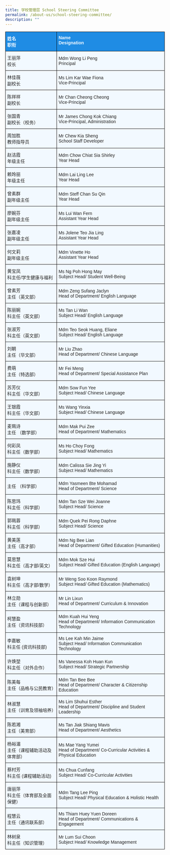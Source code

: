 ```yaml
---
title: 学校管理层 School Steering Committee
permalink: /about-us/school-steering-committee/
description: ""
---
```

<style type="text/css">
.tg  {border-collapse:collapse;border-spacing:0;}
.tg td{border-color:black;border-style:solid;border-width:1px;font-family:Arial, sans-serif;font-size:14px;
  overflow:hidden;padding:10px 5px;word-break:normal;}
.tg th{border-color:black;border-style:solid;border-width:1px;font-family:Arial, sans-serif;font-size:14px;
  font-weight:normal;overflow:hidden;padding:10px 5px;word-break:normal;}
.tg .tg-2w19{background-color:#F2F9FF;color:#222;text-align:left;vertical-align:left}
.tg .tg-aaqb{background-color:#F2F9FF;color:#222;text-align:left;vertical-align:left}
.tg .tg-a5i5{background-color:#1F8CE4;color:#F2F9FF;font-weight:bold;text-align:left;vertical-align:top}
.tg .tg-auhb{background-color:#1F8CE4;color:#F2F9FF;font-weight:bold;text-align:left;vertical-align:top}
</style>
<table class="tg">
<tbody>
  <tr>
    <td class="tg-a5i5">姓名<br>职衔</td>
    <td class="tg-auhb">Name<br>Designation </td>
  </tr>
  <tr>
    <td class="tg-2w19">王丽萍<br>校长</td>
    <td class="tg-2w19">Mdm Wong Li Peng<br>Principal</td>
  </tr>
  <tr>
    <td class="tg-2w19">林佳薇<br>副校长</td>
    <td class="tg-2w19">Ms Lim Kar Wae Fiona<br>Vice-Principal</td>
  </tr>
  <tr>
    <td class="tg-2w19">陈祥祥<br>副校长</td>
    <td class="tg-2w19">Mr Chan Cheong Cheong<br>Vice-Principal</td>
  </tr>
  <tr>
    <td class="tg-2w19">张国青<br>副校长（校务）</td>
    <td class="tg-2w19">Mr James Chong Kok Chiang<br>Vice-Principal, Administration</td>
  </tr>
  <tr>
    <td class="tg-2w19">周加胜<br>教师指导员</td>
    <td class="tg-2w19">Mr Chew Kia Sheng<br>School Staff Developer</td>
  </tr>
  <tr>
    <td class="tg-2w19">赵洁霞<br>年级主任</td>
    <td class="tg-2w19">Mdm Chow Chiat Sia Shirley<br>Year Head</td>
  </tr>
  <tr>
    <td class="tg-2w19">赖玲丽<br>年级主任</td>
    <td class="tg-2w19">Mdm Lai Ling Lee<br>Year Head</td>
  </tr>
  <tr>
    <td class="tg-2w19">曾素群<br>副年级主任</td>
    <td class="tg-2w19">Mdm Steff Chan Su Qin<br>Year Head</td>
  </tr>
  <tr>
    <td class="tg-2w19">廖婉芬<br>副年级主任</td>
    <td class="tg-2w19">Ms Lui Wan Fern<br>Assistant Year Head</td>
  </tr>
  <tr>
    <td class="tg-2w19">张嘉凌<br>副年级主任</td>
    <td class="tg-2w19">Ms Jolene Teo Jia Ling<br>Assistant Year Head</td>
  </tr>
  <tr>
    <td class="tg-2w19">何文莉<br>副年级主任</td>
    <td class="tg-2w19">Mdm Vinette Ho<br>Assistant Year Head </td>
  </tr>
  <tr>
    <td class="tg-2w19">黄宝凤 <br>科主任/学生健康与福利</td>
    <td class="tg-2w19">Ms Ng Poh Hong May<br>Subject Head/ Student Well-Being</td>
  </tr>
  <tr>
    <td class="tg-2w19">曾素芳<br>主任（英文部）</td>
    <td class="tg-2w19">Mdm Zeng Sufang Jaclyn<br>Head of Department/ English Language</td>
  </tr>
  <tr>
    <td class="tg-2w19">陈丽婉<br>科主任（英文部）</td>
    <td class="tg-2w19">Ms Tan Li Wan<br>Subject Head/ English Language</td>
  </tr>
  <tr>
    <td class="tg-2w19">张淑芳<br>科主任（英文部）</td>
    <td class="tg-2w19">Mdm Teo Seok Huang, Eliane<br>Subject Head/ English Language</td>
  </tr>
  <tr>
    <td class="tg-2w19">刘朝<br>主任（华文部）</td>
    <td class="tg-2w19">Mr Liu Zhao<br>Head of Department/ Chinese Language</td>
  </tr>
  <tr>
    <td class="tg-2w19">费萌<br>主任（特选部）</td>
    <td class="tg-2w19">Mr Fei Meng<br>Head of Department/ Special Assistance Plan</td>
  </tr>
  <tr>
    <td class="tg-2w19">苏芳仪<br>科主任（华文部）</td>
    <td class="tg-2w19">Mdm Sow Fun Yee<br>Subject Head/ Chinese Language</td>
  </tr>
  <tr>
    <td class="tg-2w19">王银霞<br>科主任（华文部）</td>
    <td class="tg-2w19">Ms Wang Yinxia<br>Subject Head/ Chinese Language</td>
  </tr>
  <tr>
    <td class="tg-2w19">麦珮诗<br>主任 （数学部）</td>
    <td class="tg-2w19">Mdm Mak Pui Zee<br>Head of Department/ Mathematics</td>
  </tr>
  <tr>
    <td class="tg-2w19">何彩凤<br>科主任（数学部）</td>
    <td class="tg-2w19">Ms Ho Choy Fong<br>Subject Head/ Mathematics</td>
  </tr>
  <tr>
    <td class="tg-2w19">施静仪<br>科主任（数学部）<br></td>
    <td class="tg-2w19">Mdm Calissa Sie Jing Yi<br>Subject Head/ Mathematics</td>
  </tr>
  <tr>
    <td class="tg-2w19">主任 （科学部）</td>
    <td class="tg-2w19">Mdm Yasmeen Bte Mohamad<br>Head of Department/ Science</td>
  </tr>
  <tr>
    <td class="tg-2w19">陈思玮<br>科主任（科学部）</td>
    <td class="tg-2w19">Mdm Tan Sze Wei Joanne<br>Subject Head/ Science</td>
  </tr>
  <tr>
    <td class="tg-2w19">郭珮蓉<br>科主任（科学部）</td>
    <td class="tg-2w19">Mdm Quek Pei Rong Daphne<br>Subject Head/ Science </td>
  </tr>
  <tr>
    <td class="tg-2w19">黄美莲<br>主任（高才部）</td>
    <td class="tg-2w19">Mdm Ng Bee Lian<br>Head of Department/ Gifted Education (Humanities)</td>
  </tr>
  <tr>
    <td class="tg-2w19">莫思慧<br>科主任（高才部/英文）</td>
    <td class="tg-2w19">Mdm Mok Sze Hui<br>Subject Head/ Gifted Education (English Language)</td>
  </tr>
  <tr>
    <td class="tg-2w19">袁树坤<br>科主任（高才部/数学）</td>
    <td class="tg-2w19">Mr Weng Soo Koon Raymond<br>Subject Head/ Gifted Education (Mathematics)</td>
  </tr>
  <tr>
    <td class="tg-2w19">林立勋<br>主任（课程与创新部）</td>
    <td class="tg-2w19">Mr Lin Lixun<br>Head of Department/ Curriculum &amp; Innovation </td>
  </tr>
  <tr>
    <td class="tg-2w19">柯慧盈<br>主任（资讯科技部）</td>
    <td class="tg-2w19">Mdm Kuah Hui Yeng<br>Head of Department/ Information Communication Technology</td>
  </tr>
  <tr>
    <td class="tg-2w19">李嘉敏<br>科主任  (资讯科技部)</td>
    <td class="tg-2w19">Ms Lee Kah Min Jaime<br>Subject Head/ Information Communication Technology</td>
  </tr>
  <tr>
    <td class="tg-2w19">许焕堃<br>科主任（对外合作） </td>
    <td class="tg-2w19">Ms Vanessa Koh Huan Kun<br>Subject Head/ Strategic Partnership</td>
  </tr>
  <tr>
    <td class="tg-2w19">陈美每<br>主任（品格与公民教育）</td>
    <td class="tg-2w19">Mdm Tan Bee Bee<br>Head of Department/ Character &amp; Citizenship Education</td>
  </tr>
  <tr>
    <td class="tg-2w19">林淑慧<br>主任（训育及领袖培养）</td>
    <td class="tg-2w19">Ms Lim Shuhui Esther <br>Head of Department/ Discipline and Student Leadership</td>
  </tr>
  <tr>
    <td class="tg-2w19">陈若湘<br>主任（美育部）</td>
    <td class="tg-2w19">Ms Tan Jiak Shiang Mavis<br>Head of Department/ Aesthetics</td>
  </tr>
  <tr>
    <td class="tg-2w19">杨裕湄<br>主任（课程辅助活动及体育部）</td>
    <td class="tg-2w19">Ms Mae Yang Yumei<br>Head of Department/ Co-Curricular Activities &amp; Physical Education</td>
  </tr>
  <tr>
    <td class="tg-2w19">蔡村芳<br>科主任 (课程辅助活动) </td>
    <td class="tg-2w19">Ms Chua Cunfang<br>Subject Head/ Co-Curricular Activities </td>
  </tr>
  <tr>
    <td class="tg-2w19">唐丽萍<br>科主任（体育部及全面保健）</td>
    <td class="tg-2w19">Mdm Tang Lee Ping<br>Subject Head/ Physical Education &amp; Holistic Health</td>
  </tr>
  <tr>
    <td class="tg-2w19">程慧云<br>主任（通讯联系部）</td>
    <td class="tg-2w19">Ms Thiam Huey Yuen Doreen<br>Head of Department/ Communications &amp; Engagement</td>
  </tr>
  <tr>
    <td class="tg-2w19">林树泉<br>科主任（知识管理）</td>
    <td class="tg-2w19">Mr Lum Sui Choon<br>Subject Head/ Knowledge Management</td>
  </tr>
</tbody>
</table>